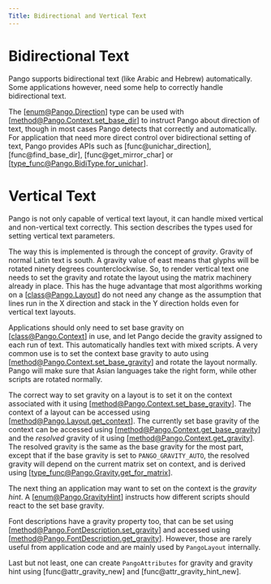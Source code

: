 ```yaml
---
Title: Bidirectional and Vertical Text
---
```


# Bidirectional Text

Pango supports bidirectional text (like Arabic and Hebrew) automatically.
Some applications however, need some help to correctly handle bidirectional text.

The [enum@Pango.Direction] type can be used with [method@Pango.Context.set_base_dir]
to instruct Pango about direction of text, though in most cases Pango detects
that correctly and automatically. For application that need more direct
control over bidirectional setting of text, Pango provides APIs such as
[func@unichar_direction], [func@find_base_dir], [func@get_mirror_char]
or [type_func@Pango.BidiType.for_unichar].

# Vertical Text

Pango is not only capable of vertical text layout, it can handle mixed vertical
and non-vertical text correctly. This section describes the types used for setting
vertical text parameters.

The way this is implemented is through the concept of *gravity*. Gravity of
normal Latin text is south. A gravity value of east means that glyphs will be
rotated ninety degrees counterclockwise. So, to render vertical text one needs
to set the gravity and rotate the layout using the matrix machinery already
in place. This has the huge advantage that most algorithms working on a
[class@Pango.Layout] do not need any change as the assumption that lines run
in the X direction and stack in the Y direction holds even for vertical text
layouts.

Applications should only need to set base gravity on [class@Pango.Context] in use,
and let Pango decide the gravity assigned to each run of text. This automatically
handles text with mixed scripts. A very common use is to set the context base
gravity to auto using [method@Pango.Context.set_base_gravity] and rotate the layout
normally. Pango will make sure that Asian languages take the right form, while
other scripts are rotated normally.

The correct way to set gravity on a layout is to set it on the context associated
with it using [method@Pango.Context.set_base_gravity]. The context of a layout can
be accessed using [method@Pango.Layout.get_context]. The currently set base gravity
of the context can be accessed using [method@Pango.Context.get_base_gravity] and the
*resolved* gravity of it using [method@Pango.Context.get_gravity]. The resolved
gravity is the same as the base gravity for the most part, except that if the base
gravity is set to `PANGO_GRAVITY_AUTO`, the resolved gravity will depend on the
current matrix set on context, and is derived using [type_func@Pango.Gravity.get_for_matrix].

The next thing an application may want to set on the context is the *gravity hint*.
A [enum@Pango.GravityHint] instructs how different scripts should react to the set
base gravity.

Font descriptions have a gravity property too, that can be set using
[method@Pango.FontDescription.set_gravity] and accessed using
[method@Pango.FontDescription.get_gravity]. However, those are rarely useful
from application code and are mainly used by `PangoLayout` internally.

Last but not least, one can create `PangoAttributes` for gravity and gravity
hint using [func@attr_gravity_new] and [func@attr_gravity_hint_new].
